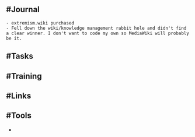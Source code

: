 ## #Journal
	- extremism.wiki purchased
	- Fell down the wiki/knowledge management rabbit hole and didn't find a clear winner. I don't want to code my own so MediaWiki will probably be it.
## #Tasks
## #Training
## #Links
## #Tools
-